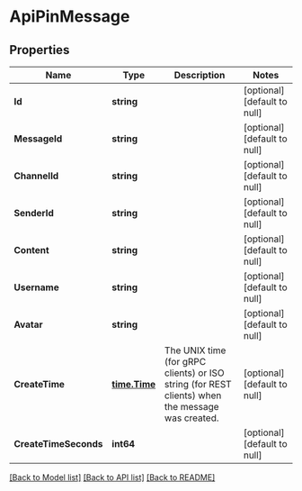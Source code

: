 # ApiPinMessage

## Properties
Name | Type | Description | Notes
------------ | ------------- | ------------- | -------------
**Id** | **string** |  | [optional] [default to null]
**MessageId** | **string** |  | [optional] [default to null]
**ChannelId** | **string** |  | [optional] [default to null]
**SenderId** | **string** |  | [optional] [default to null]
**Content** | **string** |  | [optional] [default to null]
**Username** | **string** |  | [optional] [default to null]
**Avatar** | **string** |  | [optional] [default to null]
**CreateTime** | [**time.Time**](time.Time.md) | The UNIX time (for gRPC clients) or ISO string (for REST clients) when the message was created. | [optional] [default to null]
**CreateTimeSeconds** | **int64** |  | [optional] [default to null]

[[Back to Model list]](../README.md#documentation-for-models) [[Back to API list]](../README.md#documentation-for-api-endpoints) [[Back to README]](../README.md)


